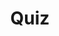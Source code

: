 ---
title: "Quiz"
passing_percentage: 70
layout: "test"
type: "test"
questions:
  - id: "q1"
    text: "What is the primary purpose of circuit breaking in Istio?"
    type: "single-answer"
    marks: 2
    options:
      - id: "a"
        text: "To limit the impact of failures and network issues"
        is_correct: true
      - id: "b"
        text: "To encrypt traffic between services"
      - id: "c"
        text: "To route traffic to different service versions"
  - id: "q2"
    text: "Which DestinationRule configuration sections are used for circuit breaking? (Select all that apply)"
    type: "multiple-answers"
    marks: 2
    options:
      - id: "a"
        text: "trafficPolicy.connectionPool"
        is_correct: true
      - id: "b"
        text: "trafficPolicy.outlierDetection"
        is_correct: true
      - id: "c"
        text: "subsets.labels"
  - id: "q3"
    text: "What configuration parameter limits the maximum number of connections to a service?" 
    type: "short_answer" 
    marks: 2
    correct_answer: "maxConnections" 
---